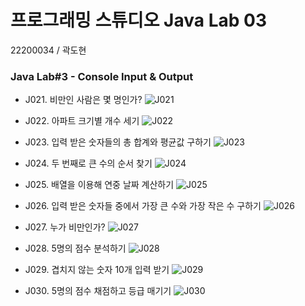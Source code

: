 # 프로그래밍 스튜디오 Java Lab 03
22200034 / 곽도현

### Java Lab#3 - Console Input & Output
- J021. 비만인 사람은 몇 명인가?
  ![J021](./captures/J021.png)

- J022. 아파트 크기별 개수 세기
  ![J022](./captures/J022.png)

- J023. 입력 받은 숫자들의 총 합계와 평균값 구하기
  ![J023](./captures/J023.png)

- J024. 두 번째로 큰 수의 순서 찾기
  ![J024](./captures/J024.png)

- J025. 배열을 이용해 연중 날짜 계산하기
  ![J025](./captures/J025.png)

- J026. 입력 받은 숫자들 중에서 가장 큰 수와 가장 작은 수 구하기
  ![J026](./captures/J026.png)

- J027. 누가 비만인가?
  ![J027](./captures/J027.png)

- J028. 5명의 점수 분석하기
  ![J028](./captures/J028.png)

- J029. 겹치지 않는 숫자 10개 입력 받기
  ![J029](./captures/J029.png)

- J030. 5명의 점수 채점하고 등급 매기기
  ![J030](./captures/J030.png)